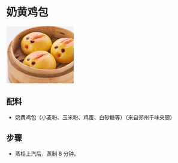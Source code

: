 # 奶黄鸡包

![奶黄鸡包](../images/奶黄鸡包.png)

## 配料

- 奶黄鸡包（小麦粉、玉米粉、鸡蛋、白砂糖等）（来自郑州千味央厨）

## 步骤

- 蒸柜上汽后，蒸制 8 分钟。
